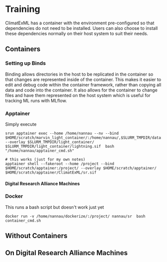 # Training

ClimatExML has a container with the environment pre-configured so that dependencies do not need to be installed. Users can also choose to install these dependencies normally on their host system to suit their needs.

## Containers

### Setting up Binds

Binding allows directories in the host to be replicated in the container so that changes are represented inside of the container. This makes it easier to edit and debug code within the container framework, rather than copying all data and code into the container. It also allows for the container to change files and have them represented on the host system which is useful for tracking ML runs with MLflow.

### Apptainer

Simply execute 

```
srun apptainer exec --home /home/nannau --nv --bind $HOME/scratch/marvin_light_container/:/home/nannau/,$SLURM_TMPDIR/data:/home/nannau/data,/home/nannau/scratch/marvin_light_container/light_container/mlflow/:/home/nannau/scratch/marvin_light_container/light_container/mlflow/, --overlay $SLURM_TMPDIR/light_container/ $SLURM_TMPDIR/light_container/lightning.sif  bash "/home/nannau/apptainer_cmd.sh"
```

```
# this works (just for my own notes)
apptainer shell --fakeroot --home /project --bind $HOME/scratch/apptainer:/project/ --overlay $HOME/scratch/apptainer/ $HOME/scratch/apptainer/ClimatExML/sr.sif
```

#### Digital Research Alliance Machines

### Docker

This runs a bash script but doesn't work just yet
```
docker run -v /home/nannau/dockerize/:/project/ nannau/sr  bash container_cmd.sh
```
## Without Containers

## On Digital Research Alliance Machines
